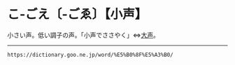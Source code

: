 # こ‐ごえ〔‐ごゑ〕【小声】

小さい声。低い調子の声。「小声でささやく」⇔[大声](https://dictionary.goo.ne.jp/word/%E5%A4%A7%E5%A3%B0_%28%E3%81%8A%E3%81%8A%E3%81%94%E3%81%88%29/#jn-28544)。

---
`https://dictionary.goo.ne.jp/word/%E5%B0%8F%E5%A3%B0/`